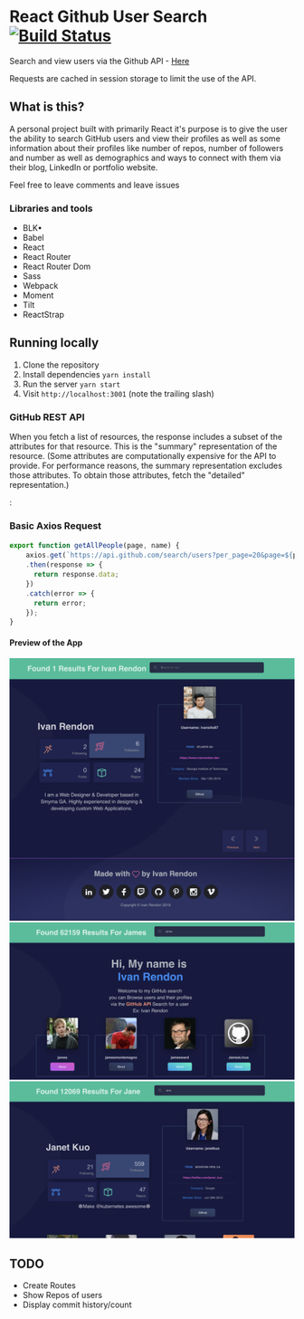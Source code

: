 # React Github User Search [![Build Status](https://tranquil-spire-91940.herokuapp.com)](https://tranquil-spire-91940.herokuapp.com)

Search and view users via the Github API - [Here](https://tranquil-spire-91940.herokuapp.com)

Requests are cached in session storage to limit the use of the API.

## What is this?

A personal project built with primarily React it's purpose is to give the user the ability to search GitHub users and
view their profiles as well as some information about their profiles like number of repos, number of followers and number 
as well as demographics and ways to connect with them via their blog, LinkedIn or portfolio website.

Feel free to leave comments and leave issues

### Libraries and tools

* BLK•
* Babel
* React
* React Router
* React Router Dom
* Sass
* Webpack
* Moment
* Tilt
* ReactStrap 

## Running locally

1. Clone the repository
1. Install dependencies `yarn install`
1. Run the server `yarn start`
1. Visit `http://localhost:3001` (note the trailing slash)

###  GitHub REST API

When you fetch a list of resources, the response includes a subset of the attributes for 
that resource. This is the "summary" representation of the resource. (Some attributes are 
computationally expensive for the API to provide. For performance reasons, the summary 
representation excludes those attributes. To obtain those attributes, fetch the "detailed" representation.)

:
### Basic Axios Request
```javascript
export function getAllPeople(page, name) {
    axios.get(`https://api.github.com/search/users?per_page=20&page=${page}&q=${name}`)
    .then(response => {
      return response.data;
    })
    .catch(error => {
      return error;
    });
}
```

#### Preview of the App
![Screenshot Of App](./src/images/screenshot1.png)
![Screenshot Of App](./src/images/screenshot2.png)
![Screenshot Of App](./src/images/screenshot3.png)



## TODO

* Create Routes
* Show Repos of users
* Display commit history/count
